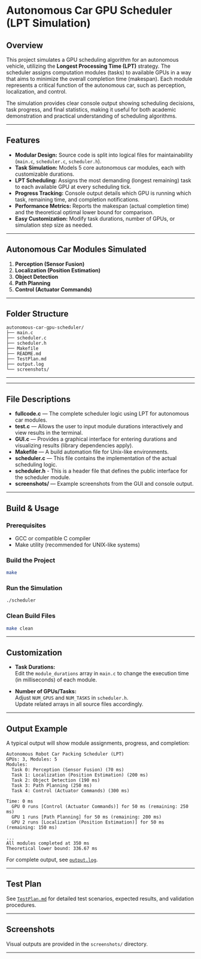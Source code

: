 # Autonomous Car GPU Scheduler (LPT Simulation)

## Overview

This project simulates a GPU scheduling algorithm for an autonomous vehicle, utilizing the **Longest Processing Time (LPT)** strategy. The scheduler assigns computation modules (tasks) to available GPUs in a way that aims to minimize the overall completion time (makespan). Each module represents a critical function of the autonomous car, such as perception, localization, and control.

The simulation provides clear console output showing scheduling decisions, task progress, and final statistics, making it useful for both academic demonstration and practical understanding of scheduling algorithms.

---

## Features

- **Modular Design:** Source code is split into logical files for maintainability (`main.c`, `scheduler.c`, `scheduler.h`).
- **Task Simulation:** Models 5 core autonomous car modules, each with customizable durations.
- **LPT Scheduling:** Assigns the most demanding (longest remaining) task to each available GPU at every scheduling tick.
- **Progress Tracking:** Console output details which GPU is running which task, remaining time, and completion notifications.
- **Performance Metrics:** Reports the makespan (actual completion time) and the theoretical optimal lower bound for comparison.
- **Easy Customization:** Modify task durations, number of GPUs, or simulation step size as needed.

---

## Autonomous Car Modules Simulated

1. **Perception (Sensor Fusion)**
2. **Localization (Position Estimation)**
3. **Object Detection**
4. **Path Planning**
5. **Control (Actuator Commands)**

---

## Folder Structure

```
autonomous-car-gpu-scheduler/
├── main.c
├── scheduler.c
├── scheduler.h
├── Makefile
├── README.md
├── TestPlan.md
├── output.log
└── screenshots/
```

---
---

## File Descriptions

- **fullcode.c** — The complete scheduler logic using LPT for autonomous car modules.
- **test.c** — Allows the user to input module durations interactively and view results in the terminal.
- **GUI.c** — Provides a graphical interface for entering durations and visualizing results (library dependencies apply).
- **Makefile** — A build automation file for Unix-like environments.
- **scheduler.c** — This file contains the implementation of the actual scheduling logic.
- **scheduler.h** - This is a header file that defines the public interface for the scheduler module.
- **screenshots/** — Example screenshots from the GUI and console output.

---

## Build & Usage

### **Prerequisites**
- GCC or compatible C compiler
- Make utility (recommended for UNIX-like systems)

### **Build the Project**
```sh
make
```

### **Run the Simulation**
```sh
./scheduler
```

### **Clean Build Files**
```sh
make clean
```

---

## Customization

- **Task Durations:**  
  Edit the `module_durations` array in `main.c` to change the execution time (in milliseconds) of each module.

- **Number of GPUs/Tasks:**  
  Adjust `NUM_GPUS` and `NUM_TASKS` in `scheduler.h`.  
  Update related arrays in all source files accordingly.

---

## Output Example

A typical output will show module assignments, progress, and completion:

```
Autonomous Robot Car Packing Scheduler (LPT)
GPUs: 3, Modules: 5
Modules:
  Task 0: Perception (Sensor Fusion) (70 ms)
  Task 1: Localization (Position Estimation) (200 ms)
  Task 2: Object Detection (190 ms)
  Task 3: Path Planning (250 ms)
  Task 4: Control (Actuator Commands) (300 ms)

Time: 0 ms
  GPU 0 runs [Control (Actuator Commands)] for 50 ms (remaining: 250 ms)
  GPU 1 runs [Path Planning] for 50 ms (remaining: 200 ms)
  GPU 2 runs [Localization (Position Estimation)] for 50 ms (remaining: 150 ms)

...
All modules completed at 350 ms
Theoretical lower bound: 336.67 ms
```

For complete output, see [`output.log`](output.log).

---

## Test Plan

See [`TestPlan.md`](TestPlan.md) for detailed test scenarios, expected results, and validation procedures.

---

## Screenshots

Visual outputs are provided in the `screenshots/` directory.

---



